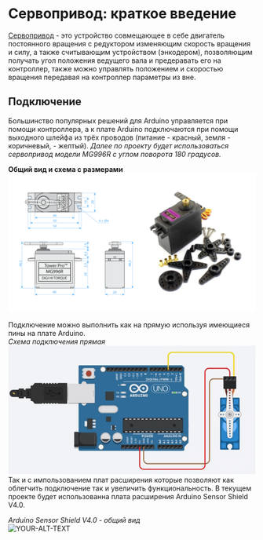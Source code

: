 # Сервопривод: краткое введение

[Сервопривод](https://habr.com/ru/articles/750222/#:~:text=22-,%D0%A3%D1%81%D1%82%D1%80%D0%BE%D0%B9%D1%81%D1%82%D0%B2%D0%BE%20%D1%81%D0%B5%D1%80%D0%B2%D0%BE%D0%BF%D1%80%D0%B8%D0%B2%D0%BE%D0%B4%D0%B0,-%D0%94%D0%BB%D1%8F%20%D1%81%D0%B2%D0%BE%D0%B5%D0%B9%20%D1%80%D0%B0%D0%B1%D0%BE%D1%82%D1%8B) - это устройство совмещающее в себе двигатель постоянного вращения с редуктором изменяющим скорость вращения и силу, а также считывающим устройством (энкодером), позволяющим получать угол положения ведущего вала и предеравать его на контроллер, также можно управлять положением и скоростью вращения передавая на контроллер параметры из вне.

## Подключение  
Большинство популярных решений для Arduino управляется при помощи контроллера, а к плате Arduino подключаются при помощи  выходного шлейфа из трёх проводов (питание - красный, земля - коричневый,  - желтый). *Далее по проекту будет использоваться сервопривод модели MG996R с углом поворота 180 градусов.*  

**Общий вид и схема с размерами**
<picture>
 <source media="(prefers-color-scheme: dark)" srcset="https://github.com/EngineerZavoda/ROSE-Robotic-Open-Source-Education/blob/9514f9716fee31dc185fbe311bff393d21c90672/ROBO-HAND_BEGINNER/Image/ServoMotor/MG996R_FIG1.png">
 <source media="(prefers-color-scheme: light)" srcset="https://github.com/EngineerZavoda/ROSE-Robotic-Open-Source-Education/blob/9514f9716fee31dc185fbe311bff393d21c90672/ROBO-HAND_BEGINNER/Image/ServoMotor/MG996R_FIG1.png">
 <img alt="YOUR-ALT-TEXT" src="https://github.com/EngineerZavoda/ROSE-Robotic-Open-Source-Education/blob/9514f9716fee31dc185fbe311bff393d21c90672/ROBO-HAND_BEGINNER/Image/ServoMotor/MG996R_FIG1.png">
</picture>

Подключение можно выполнить как на прямую используя имеющиеся пины на плате Arduino.  
*Схема подключения прямая*
<picture>
 <source media="(prefers-color-scheme: dark)" srcset="https://github.com/EngineerZavoda/ROSE-Robotic-Open-Source-Education/blob/bc0417dbb39ec42fefeef30e8f18cc052103d3f8/ROBO-HAND_BEGINNER/Image/ServoMotor/DirectConnection.gif">
 <source media="(prefers-color-scheme: light)" srcset="https://github.com/EngineerZavoda/ROSE-Robotic-Open-Source-Education/blob/bc0417dbb39ec42fefeef30e8f18cc052103d3f8/ROBO-HAND_BEGINNER/Image/ServoMotor/DirectConnection.gif">
 <img alt="YOUR-ALT-TEXT" src="https://github.com/EngineerZavoda/ROSE-Robotic-Open-Source-Education/blob/bc0417dbb39ec42fefeef30e8f18cc052103d3f8/ROBO-HAND_BEGINNER/Image/ServoMotor/DirectConnection.gif">
</picture>  
Так и с импользованием плат расширения которые позволяют как облегчить подключение так и увеличить функциональность. В текущем проекте будет использованна плата расширения Arduino Sensor Shield V4.0.

*Arduino Sensor Shield V4.0 - общий вид*  
<picture>
 <source media="(prefers-color-scheme: dark)" srcset="https://github.com/EngineerZavoda/ROSE-Robotic-Open-Source-Education/blob/a8b87e8602bc7f74fda92e55c75d24c96354b590/ROBO-HAND_BEGINNER/Image/Arduino/SensorShield.jpg">
 <source media="(prefers-color-scheme: light)" srcset="https://github.com/EngineerZavoda/ROSE-Robotic-Open-Source-Education/blob/a8b87e8602bc7f74fda92e55c75d24c96354b590/ROBO-HAND_BEGINNER/Image/Arduino/SensorShield.jpg">
 <img alt="YOUR-ALT-TEXT" src="https://github.com/EngineerZavoda/ROSE-Robotic-Open-Source-Education/blob/a8b87e8602bc7f74fda92e55c75d24c96354b590/ROBO-HAND_BEGINNER/Image/Arduino/SensorShield.jpg">
</picture>
